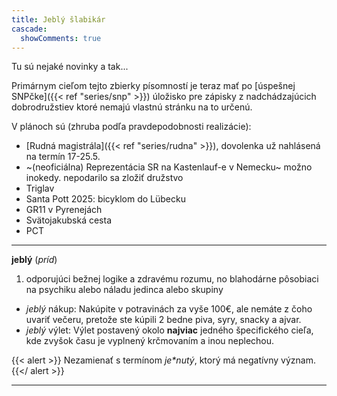 ```yaml
---
title: Jeblý šlabikár
cascade:
  showComments: true
---
```


Tu sú nejaké novinky a tak...

Primárnym cieľom tejto zbierky písomností je teraz mať po [úspešnej SNPčke]({{< ref "series/snp" >}}) úložisko pre zápisky z nadchádzajúcich dobrodružstiev ktoré nemajú vlastnú stránku na to určenú.  

V plánoch sú (zhruba podľa pravdepodobnosti realizácie):

- [Rudná magistrála]({{< ref "series/rudna" >}}), dovolenka už nahlásená na termín 17-25.5.
- ~(neoficiálna) Reprezentácia SR na Kastenlauf-e v Nemecku~ možno inokedy. nepodarilo sa zložiť družstvo
- Triglav
- Santa Pott 2025: bicyklom do Lübecku
- GR11 v Pyrenejách
- Svätojakubská cesta
- PCT
---

**jeblý** (*príd*)

1. odporujúci bežnej logike a zdravému rozumu, no blahodárne pôsobiaci na psychiku alebo náladu jedinca alebo skupiny

- *jeblý* nákup: Nakúpite v potravinách za vyše 100€, ale nemáte z čoho uvariť večeru, pretože ste kúpili 2 bedne piva, syry, snacky a ajvar.
- *jeblý* výlet: Výlet postavený okolo **najviac** jedného špecifického cieľa, kde zvyšok času je vyplnený krčmovaním a inou neplechou.

{{< alert >}}
Nezamienať s termínom *je\*nutý*, ktorý má negatívny význam.
{{</ alert >}}

---
